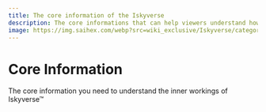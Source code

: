 ```yaml
---
title: The core information of the Iskyverse
description: The core informations that can help viewers understand how this universe works.
image: https://img.saihex.com/webp?src=wiki_exclusive/Iskyverse/categoryicons/CoreInformation.svg
---
```

# Core Information
The core information you need to understand the inner workings of Iskyverse™